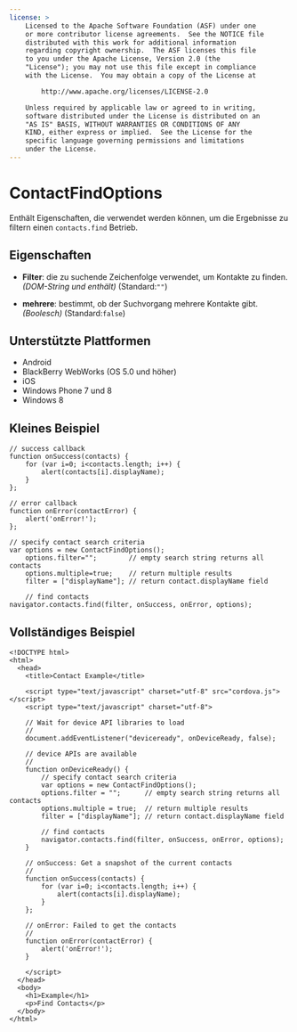 ```yaml
---
license: >
    Licensed to the Apache Software Foundation (ASF) under one
    or more contributor license agreements.  See the NOTICE file
    distributed with this work for additional information
    regarding copyright ownership.  The ASF licenses this file
    to you under the Apache License, Version 2.0 (the
    "License"); you may not use this file except in compliance
    with the License.  You may obtain a copy of the License at

        http://www.apache.org/licenses/LICENSE-2.0

    Unless required by applicable law or agreed to in writing,
    software distributed under the License is distributed on an
    "AS IS" BASIS, WITHOUT WARRANTIES OR CONDITIONS OF ANY
    KIND, either express or implied.  See the License for the
    specific language governing permissions and limitations
    under the License.
---
```


# ContactFindOptions

Enthält Eigenschaften, die verwendet werden können, um die Ergebnisse zu filtern einen `contacts.find` Betrieb.

## Eigenschaften

*   **Filter**: die zu suchende Zeichenfolge verwendet, um Kontakte zu finden. *(DOM-String und enthält)* (Standard:`""`)

*   **mehrere**: bestimmt, ob der Suchvorgang mehrere Kontakte gibt. *(Boolesch)* (Standard:`false`)

## Unterstützte Plattformen

*   Android
*   BlackBerry WebWorks (OS 5.0 und höher)
*   iOS
*   Windows Phone 7 und 8
*   Windows 8

## Kleines Beispiel

    // success callback
    function onSuccess(contacts) {
        for (var i=0; i<contacts.length; i++) {
            alert(contacts[i].displayName);
        }
    };
    
    // error callback
    function onError(contactError) {
        alert('onError!');
    };
    
    // specify contact search criteria
    var options = new ContactFindOptions();
        options.filter="";        // empty search string returns all contacts
        options.multiple=true;    // return multiple results
        filter = ["displayName"]; // return contact.displayName field
    
        // find contacts
    navigator.contacts.find(filter, onSuccess, onError, options);
    

## Vollständiges Beispiel

    <!DOCTYPE html>
    <html>
      <head>
        <title>Contact Example</title>
    
        <script type="text/javascript" charset="utf-8" src="cordova.js"></script>
        <script type="text/javascript" charset="utf-8">
    
        // Wait for device API libraries to load
        //
        document.addEventListener("deviceready", onDeviceReady, false);
    
        // device APIs are available
        //
        function onDeviceReady() {
            // specify contact search criteria
            var options = new ContactFindOptions();
            options.filter = "";      // empty search string returns all contacts
            options.multiple = true;  // return multiple results
            filter = ["displayName"]; // return contact.displayName field
    
            // find contacts
            navigator.contacts.find(filter, onSuccess, onError, options);
        }
    
        // onSuccess: Get a snapshot of the current contacts
        //
        function onSuccess(contacts) {
            for (var i=0; i<contacts.length; i++) {
                alert(contacts[i].displayName);
            }
        };
    
        // onError: Failed to get the contacts
        //
        function onError(contactError) {
            alert('onError!');
        }
    
        </script>
      </head>
      <body>
        <h1>Example</h1>
        <p>Find Contacts</p>
      </body>
    </html>